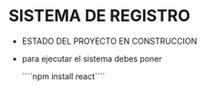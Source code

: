 <H1>SISTEMA DE REGISTRO</H1>

- ESTADO DEL PROYECTO EN CONSTRUCCION 
- para ejecutar el sistema debes poner
  
  ´´´´npm install react´´´´
